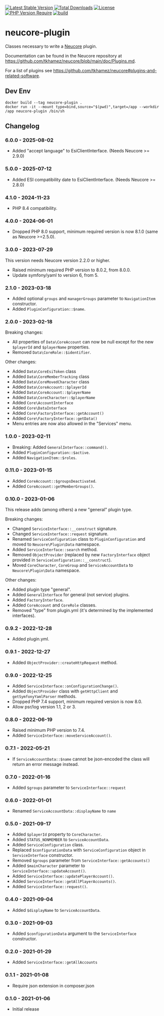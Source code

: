 [![Latest Stable Version](http://poser.pugx.org/tkhamez/neucore-plugin/v)](https://packagist.org/packages/tkhamez/neucore-plugin) 
[![Total Downloads](http://poser.pugx.org/tkhamez/neucore-plugin/downloads)](https://packagist.org/packages/tkhamez/neucore-plugin) 
[![License](http://poser.pugx.org/tkhamez/neucore-plugin/license)](https://packagist.org/packages/tkhamez/neucore-plugin) 
[![PHP Version Require](http://poser.pugx.org/tkhamez/neucore-plugin/require/php)](https://packagist.org/packages/tkhamez/neucore-plugin)
[![build](https://github.com/tkhamez/neucore-plugin/workflows/test/badge.svg)](https://github.com/tkhamez/neucore-plugin/actions)

# neucore-plugin

Classes necessary to write a [Neucore](https://github.com/tkhamez/neucore) plugin.

Documentation can be found in the Neucore repository at 
https://github.com/tkhamez/neucore/blob/main/doc/Plugins.md.

For a list of plugins see https://github.com/tkhamez/neucore#plugins-and-related-software.

## Dev Env

```shell
docker build --tag neucore-plugin .
docker run -it --mount type=bind,source="$(pwd)",target=/app --workdir /app neucore-plugin /bin/sh
```

## Changelog

### 6.0.0 - 2025-08-02

- Added "accept language" to EsiClientInterface. (Needs Neucore >= 2.9.0)

### 5.0.0 - 2025-07-12

- Added ESI compatibility date to EsiClientInterface. (Needs Neucore >= 2.8.0)

### 4.1.0 - 2024-11-23

- PHP 8.4 compatibility.

### 4.0.0 - 2024-06-01

- Dropped PHP 8.0 support, minimum required version is now 8.1.0 (same as Neucore >=2.5.0).

### 3.0.0 - 2023-07-29

This version needs Neucore version 2.2.0 or higher.

- Raised minimum required PHP version to 8.0.2, from 8.0.0.
- Update symfony/yaml to version 6, from 5.

### 2.1.0 - 2023-03-18

- Added optional `groups` and `managerGroups` parameter to `NavigationItem` constructor.
- Added `PluginConfiguration::$name`.

### 2.0.0 - 2023-02-18

Breaking changes:

- All properties of `Data\CoreAccount` can now be null except for the new `$playerId` and `$playerName` properties.
- Removed `Data\CoreRole::$identifier`.

Other changes:

- Added `Data\CoreEsiToken` class
- Added `Data\CoreMemberTracking` class
- Added `Data\CoreMovedCharacter` class
- Added `Data\CoreAccount::$playerId`
- Added `Data\CoreAccount::$playerName`
- Added `Data\CoreCharacter::$playerName`
- Added `Core\AccountInterface`
- Added `Core\DataInterface`
- Added `Core\FactoryInterface::getAccount()`
- Added `Core\FactoryInterface::getData()`
- Menu entries are now also allowed in the "Services" menu.

### 1.0.0 - 2023-02-11

- Breaking: Added `GeneralInterface::command()`.
- Added `PluginConfiguration::$active`.
- Added `NavigationItem::$roles`.

### 0.11.0 - 2023-01-15

- Added `CoreAccount::$groupsDeactivated`.
- Added `CoreAccount::getMemberGroups()`.

### 0.10.0 - 2023-01-06

This release adds (among others) a new "general" plugin type.

Breaking changes:

- Changed `ServiceInterface::__construct` signature.
- Changed `ServiceInterface::request` signature.
- Renamed `ServiceConfiguration` class to `PluginConfiguration` and moved to `Neucore\Plugin\Data` namespace.
- Added `ServiceInterface::search` method.
- Removed `ObjectProvider` (replaced by new `FactoryInterface` object provided in `ServiceConfiguration::__construct`).
- Moved `CoreCharacter`, `CoreGroup` and `ServiceAccountData` to `Neucore\Plugin\Data` namespace.

Other changes:

- Added plugin type "general".
- Added `GeneralInterface` for general (not service) plugins.
- Added `FactoryInterface`.
- Added `CoreAccount` and `CoreRole` classes.
- Removed "type" from plugin.yml (it's determined by the implemented interfaces).

### 0.9.2 - 2022-12-28

- Added plugin.yml.

### 0.9.1 - 2022-12-27

- Added `ObjectProvider::createHttpRequest` method.

### 0.9.0 - 2022-12-25

- Added `ServiceInterface::onConfigurationChange()`.
- Added `ObjectProvider` class with `getHttpClient` and `getSymfonyYamlParser` methods.
- Dropped PHP 7.4 support, minimum required version is now 8.0.
- Allow psr/log version 1.1, 2 or 3.

### 0.8.0 - 2022-06-19

- Raised minimum PHP version to 7.4.
- Added `ServiceInterface::moveServiceAccount()`.

### 0.7.1 - 2022-05-21

- If `ServiceAccountData::$name` cannot be json-encoded the class will return an error message instead.

### 0.7.0 - 2022-01-16

- Added `$groups` parameter to `ServiceInterface::request`

### 0.6.0 - 2022-01-01

- Renamed `ServiceAccountData::displayName` to `name`

### 0.5.0 - 2021-09-17

- Added `$playerId` property to `CoreCharacter`.
- Added `STATUS_NONMEMBER` to `ServiceAccountData`.
- Added `ServiceConfiguration` class.
- Replaced `$configurationData` with `ServiceConfiguration` object in `ServiceInterface` constructor.
- Removed `$groups` parameter from `ServiceInterface::getAccounts()`
- Added `$mainCharacter` parameter to `ServiceInterface::updateAccount()`.
- Added `ServiceInterface::updatePlayerAccount()`.
- Added `ServiceInterface::getAllPlayerAccounts()`.
- Added `ServiceInterface::request()`.

### 0.4.0 - 2021-09-04

- Added `$displayName` to `ServiceAccountData`.

### 0.3.0 - 2021-09-03

- Added `$configurationData` argument to the `ServiceInterface` constructor.

### 0.2.0 - 2021-01-29

- Added `ServiceInterface::getAllAccounts`

### 0.1.1 - 2021-01-08

- Require json extension in composer.json

### 0.1.0 - 2021-01-06

- Initial release
